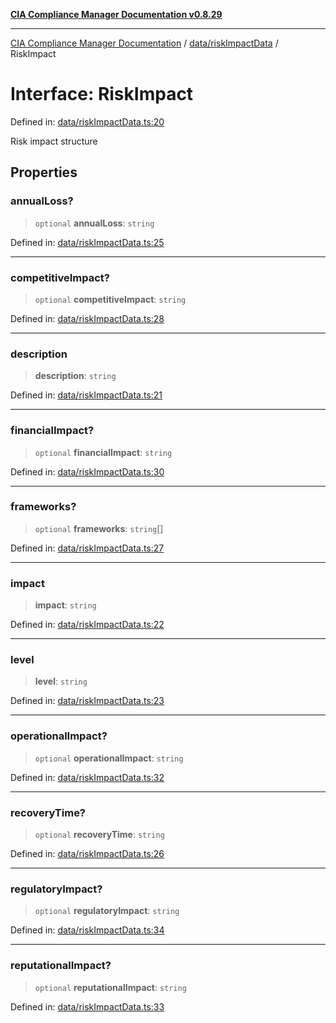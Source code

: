 [**CIA Compliance Manager Documentation v0.8.29**](../../../README.md)

***

[CIA Compliance Manager Documentation](../../../modules.md) / [data/riskImpactData](../README.md) / RiskImpact

# Interface: RiskImpact

Defined in: [data/riskImpactData.ts:20](https://github.com/Hack23/cia-compliance-manager/blob/5836b4c74e2010cd05eca63c0016fd711c628ec9/src/data/riskImpactData.ts#L20)

Risk impact structure

## Properties

### annualLoss?

> `optional` **annualLoss**: `string`

Defined in: [data/riskImpactData.ts:25](https://github.com/Hack23/cia-compliance-manager/blob/5836b4c74e2010cd05eca63c0016fd711c628ec9/src/data/riskImpactData.ts#L25)

***

### competitiveImpact?

> `optional` **competitiveImpact**: `string`

Defined in: [data/riskImpactData.ts:28](https://github.com/Hack23/cia-compliance-manager/blob/5836b4c74e2010cd05eca63c0016fd711c628ec9/src/data/riskImpactData.ts#L28)

***

### description

> **description**: `string`

Defined in: [data/riskImpactData.ts:21](https://github.com/Hack23/cia-compliance-manager/blob/5836b4c74e2010cd05eca63c0016fd711c628ec9/src/data/riskImpactData.ts#L21)

***

### financialImpact?

> `optional` **financialImpact**: `string`

Defined in: [data/riskImpactData.ts:30](https://github.com/Hack23/cia-compliance-manager/blob/5836b4c74e2010cd05eca63c0016fd711c628ec9/src/data/riskImpactData.ts#L30)

***

### frameworks?

> `optional` **frameworks**: `string`[]

Defined in: [data/riskImpactData.ts:27](https://github.com/Hack23/cia-compliance-manager/blob/5836b4c74e2010cd05eca63c0016fd711c628ec9/src/data/riskImpactData.ts#L27)

***

### impact

> **impact**: `string`

Defined in: [data/riskImpactData.ts:22](https://github.com/Hack23/cia-compliance-manager/blob/5836b4c74e2010cd05eca63c0016fd711c628ec9/src/data/riskImpactData.ts#L22)

***

### level

> **level**: `string`

Defined in: [data/riskImpactData.ts:23](https://github.com/Hack23/cia-compliance-manager/blob/5836b4c74e2010cd05eca63c0016fd711c628ec9/src/data/riskImpactData.ts#L23)

***

### operationalImpact?

> `optional` **operationalImpact**: `string`

Defined in: [data/riskImpactData.ts:32](https://github.com/Hack23/cia-compliance-manager/blob/5836b4c74e2010cd05eca63c0016fd711c628ec9/src/data/riskImpactData.ts#L32)

***

### recoveryTime?

> `optional` **recoveryTime**: `string`

Defined in: [data/riskImpactData.ts:26](https://github.com/Hack23/cia-compliance-manager/blob/5836b4c74e2010cd05eca63c0016fd711c628ec9/src/data/riskImpactData.ts#L26)

***

### regulatoryImpact?

> `optional` **regulatoryImpact**: `string`

Defined in: [data/riskImpactData.ts:34](https://github.com/Hack23/cia-compliance-manager/blob/5836b4c74e2010cd05eca63c0016fd711c628ec9/src/data/riskImpactData.ts#L34)

***

### reputationalImpact?

> `optional` **reputationalImpact**: `string`

Defined in: [data/riskImpactData.ts:33](https://github.com/Hack23/cia-compliance-manager/blob/5836b4c74e2010cd05eca63c0016fd711c628ec9/src/data/riskImpactData.ts#L33)
